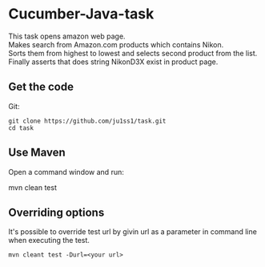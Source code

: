# Cucumber-Java-task

This task opens amazon web page.<br>
Makes search from Amazon.com products which contains Nikon.<br>
Sorts them from highest to lowest and selects second product from the list.<br>
Finally asserts that does string NikonD3X exist in product page.

## Get the code

Git:

    git clone https://github.com/ju1ss1/task.git
    cd task


## Use Maven

Open a command window and run:

   mvn clean test
    

## Overriding options

It's possible to override test url by givin url as a parameter in command line when executing the test.

	mvn cleant test -Durl=<your url>

